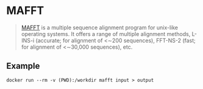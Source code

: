 # MAFFT

> [MAFFT](https://mafft.cbrc.jp/alignment/software/) is a multiple sequence alignment program for unix-like operating systems.  It offers a range of multiple alignment methods, L-INS-i (accurate; for alignment of <∼200 sequences), FFT-NS-2 (fast; for alignment of <∼30,000 sequences), etc.

## Example
```
docker run --rm -v (PWD):/workdir mafft input > output
```
